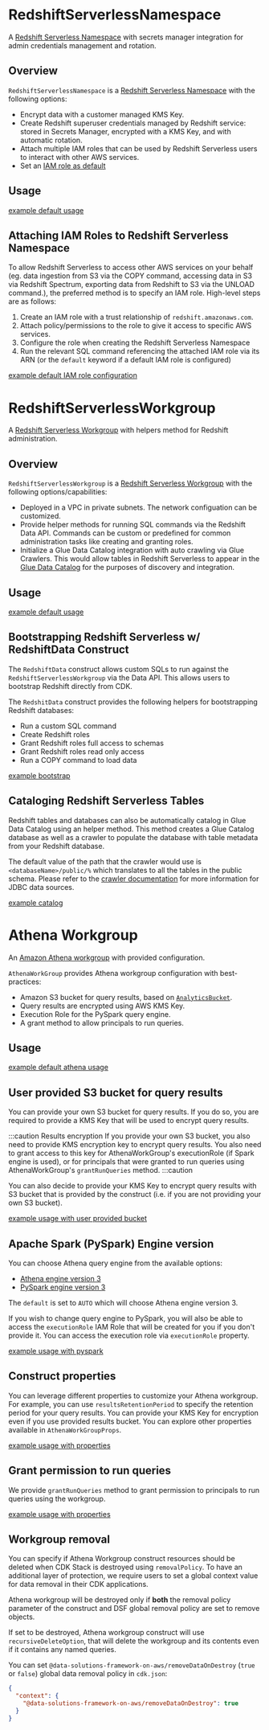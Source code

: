 [//]: # (consumption.redshift-serverless-namespace)
# RedshiftServerlessNamespace

A [Redshift Serverless Namespace](https://docs.aws.amazon.com/redshift/latest/mgmt/serverless-workgroup-namespace.html) with secrets manager integration for admin credentials management and rotation.

## Overview

`RedshiftServerlessNamespace` is a [Redshift Serverless Namespace](https://docs.aws.amazon.com/redshift/latest/mgmt/serverless-workgroup-namespace.html) with the following options:
- Encrypt data with a customer managed KMS Key.
- Create Redshift superuser credentials managed by Redshift service: stored in Secrets Manager, encrypted with a KMS Key, and with automatic rotation.
- Attach multiple IAM roles that can be used by Redshift Serverless users to interact with other AWS services.
- Set an [IAM role as default](https://docs.aws.amazon.com/redshift/latest/mgmt/default-iam-role.html)

## Usage

[example default usage](./examples/redshift-serverless-namespace-default.lit.ts)

## Attaching IAM Roles to Redshift Serverless Namespace

To allow Redshift Serverless to access other AWS services on your behalf (eg. data ingestion from S3 via the COPY command, accessing data in S3 via Redshift Spectrum, exporting data from Redshift to S3 via the UNLOAD command.), the preferred method is to specify an IAM role. High-level steps are as follows:

1. Create an IAM role with a trust relationship of `redshift.amazonaws.com`.
2. Attach policy/permissions to the role to give it access to specific AWS services.
3. Configure the role when creating the Redshift Serverless Namespace
4. Run the relevant SQL command referencing the attached IAM role via its ARN (or the `default` keyword if a default IAM role is configured)

[example default IAM role configuration](./examples/redshift-serverless-namespace-roles.lit.ts)

[//]: # (consumption.redshift-serverless-workgroup)
# RedshiftServerlessWorkgroup

A [Redshift Serverless Workgroup](https://docs.aws.amazon.com/redshift/latest/mgmt/serverless-workgroup-namespace.html) with helpers method for Redshift administration. 

## Overview
`RedshiftServerlessWorkgroup` is a [Redshift Serverless Workgroup](https://docs.aws.amazon.com/redshift/latest/mgmt/serverless-workgroup-namespace.html) with the following options/capabilities:
- Deployed in a VPC in private subnets. The network configuation can be customized.
- Provide helper methods for running SQL commands via the Redshift Data API. Commands can be custom or predefined for common administration tasks like creating and granting roles.
- Initialize a Glue Data Catalog integration with auto crawling via Glue Crawlers. This would allow tables in Redshift Serverless to appear in the [Glue Data Catalog](https://docs.aws.amazon.com/glue/latest/dg/catalog-and-crawler.html) for the purposes of discovery and integration.

## Usage

[example default usage](./examples/redshift-serverless-workgroup-default.lit.ts)

## Bootstrapping Redshift Serverless w/ RedshiftData Construct

The `RedshiftData` construct allows custom SQLs to run against the `RedshiftServerlessWorkgroup` via the Data API. This allows users to bootstrap Redshift directly from CDK.

The `RedshitData` construct provides the following helpers for bootstrapping Redshift databases:
- Run a custom SQL command
- Create Redshift roles
- Grant Redshift roles full access to schemas
- Grant Redshift roles read only access
- Run a COPY command to load data 

[example bootstrap](./examples/redshift-serverless-workgroup-bootstrap.lit.ts)

## Cataloging Redshift Serverless Tables

Redshift tables and databases can also be automatically catalog in Glue Data Catalog using an helper method. This method creates a Glue Catalog database as well as a crawler to populate the database with table metadata from your Redshift database.

The default value of the path that the crawler would use is `<databaseName>/public/%` which translates to all the tables in the public schema. Please refer to the [crawler documentation](https://docs.aws.amazon.com/glue/latest/dg/define-crawler.html#define-crawler-choose-data-sources) for more information for JDBC data sources.

[example catalog](./examples/redshift-serverless-workgroup-catalog.lit.ts)

[//]: # (consumption.athena-workgroup)
# Athena Workgroup

An [Amazon Athena workgroup](https://docs.aws.amazon.com/athena/latest/ug/manage-queries-control-costs-with-workgroups.html) with provided configuration.

`AthenaWorkGroup` provides Athena workgroup configuration with best-practices:
- Amazon S3 bucket for query results, based on [`AnalyticsBucket`](../storage/README.md#AnalyticsBucket).
- Query results are encrypted using AWS KMS Key.
- Execution Role for the PySpark query engine.
- A grant method to allow principals to run queries.

## Usage

[example default athena usage](./examples/athena-workgroup-default.lit.ts)

## User provided S3 bucket for query results

You can provide your own S3 bucket for query results. If you do so, you are required to provide a KMS Key that will be used to encrypt query results.

:::caution Results encryption
If you provide your own S3 bucket, you also need to provide KMS encryption key to encrypt query results. You also need to 
grant access to this key for AthenaWorkGroup's executionRole (if Spark engine is used), or for principals that were granted to run
queries using AthenaWorkGroup's `grantRunQueries` method.
:::caution

You can also decide to provide your KMS Key to encrypt query results with S3 bucket that is provided by the construct (i.e. if you are not providing your own S3 bucket).

[example usage with user provided bucket](./examples/athena-workgroup-user-bucket.lit.ts)

## Apache Spark (PySpark) Engine version

You can choose Athena query engine from the available options:
- [Athena engine version 3](https://docs.aws.amazon.com/athena/latest/ug/engine-versions-reference-0003.html)
- [PySpark engine version 3](https://docs.aws.amazon.com/athena/latest/ug/notebooks-spark.html)

The `default` is set to `AUTO` which will choose Athena engine version 3. 

If you wish to change query engine to PySpark, you will also be able to access the `executionRole` IAM Role that will be created for you if you don't provide it. 
You can access the execution role via `executionRole` property.

[example usage with pyspark](./examples/athena-workgroup-spark.lit.ts)

## Construct properties

You can leverage different properties to customize your Athena workgroup. For example, you can use `resultsRetentionPeriod` to specify the retention period for your query results. You can provide your KMS Key for encryption even if you use provided results bucket. You can explore other properties available in `AthenaWorkGroupProps`.

[example usage with properties](./examples/athena-workgroup-properties.lit.ts)

## Grant permission to run queries

We provide `grantRunQueries` method to grant permission to principals to run queries using the workgroup.

[example usage with properties](./examples/athena-workgroup-grant.lit.ts)


## Workgroup removal

You can specify if Athena Workgroup construct resources should be deleted when CDK Stack is destroyed using `removalPolicy`. To have an additional layer of protection, we require users to set a global context value for data removal in their CDK applications.

Athena workgroup will be destroyed only if **both** the removal policy parameter of the construct and DSF global removal policy are set to remove objects.

If set to be destroyed, Athena workgroup construct will use `recursiveDeleteOption`, that will delete the workgroup and its contents even if it contains any named queries.

You can set `@data-solutions-framework-on-aws/removeDataOnDestroy` (`true` or `false`) global data removal policy in `cdk.json`:

```json title="cdk.json"
{
  "context": {
    "@data-solutions-framework-on-aws/removeDataOnDestroy": true
  }
}
```
